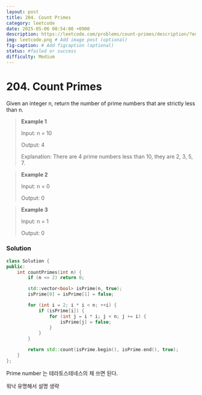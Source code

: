 ```yaml
---
layout: post
title: 204. Count Primes
category: leetcode
date: 2025-05-06 00:54:00 +0900
description: https://leetcode.com/problems/count-primes/description/?envType=company&envId=google&favoriteSlug=google-thirty-days
img: leetcode.png # Add image post (optional)
fig-caption: # Add figcaption (optional)
status: #failed or success
difficulty: Medium
---
```


# 204. Count Primes

Given an integer n, return the number of prime numbers that are strictly less than n.

 

> **Example 1**
> 
> Input: n = 10
> 
> Output: 4
> 
> Explanation: There are 4 prime numbers less than 10, they are 2, 3, 5, 7.

> **Example 2**
> 
> Input: n = 0
> 
> Output: 0

> **Example 3**
> 
> Input: n = 1
> 
> Output: 0


### Solution
```cpp
class Solution {
public:
    int countPrimes(int n) {
        if (n <= 2) return 0;

        std::vector<bool> isPrime(n, true);
        isPrime[0] = isPrime[1] = false;

        for (int i = 2; i * i < n; ++i) {
            if (isPrime[i]) {
                for (int j = i * i; j < n; j += i) {
                    isPrime[j] = false;
                }
            }
        }

        return std::count(isPrime.begin(), isPrime.end(), true);
    }
};

```

Prime number 는 테라토스테네스의 체 쓰면 된다. 

워낙 유명해서 설명 생략 